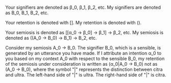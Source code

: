 Your signifiers are denoted as &beta;_0, &beta;_1, &beta;_2, etc.
My signifiers are denoted as B_0, B_1, B_2, etc.

Your retention is denoted with [].
My retention is denoted with ().

Your semiosis is denoted as [[&alpha;_0 -> &beta;_0] -> &beta;_1] -> &beta;_2, etc.
My semiosis is denoted as ((A_0 -> B_0) -> B_1) -> B_2, etc.

Consider my semiosis A_0 -> B_0. The signifier B_0, which is a sensible, is generated by an utterance you have made. If I attribute an intention &alpha;_0 to you based on my context A_0 with respect to the sensible B_0, my retention of the semiosis under consideration is written as (&alpha;_0|A_0 -> B_0) not as (A_0 -> B_0), where the symbol "|" represents the distinction between citra and ultra. The left-hand side of "|" is ultra. The right-hand side of "|" is citra.
